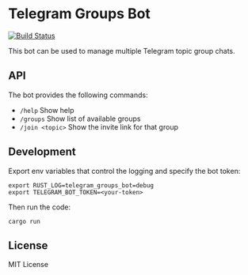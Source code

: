 # Telegram Groups Bot

[![Build Status](https://img.shields.io/travis/coredump-ch/telegram-groups-bot/master.svg)](https://travis-ci.org/coredump-ch/telegram-groups-bot)

This bot can be used to manage multiple Telegram topic group chats.


## API

The bot provides the following commands:

- `/help` Show help
- `/groups` Show list of available groups
- `/join <topic>` Show the invite link for that group


## Development

Export env variables that control the logging and specify the bot token:

    export RUST_LOG=telegram_groups_bot=debug
    export TELEGRAM_BOT_TOKEN=<your-token>

Then run the code:

    cargo run


## License

MIT License
